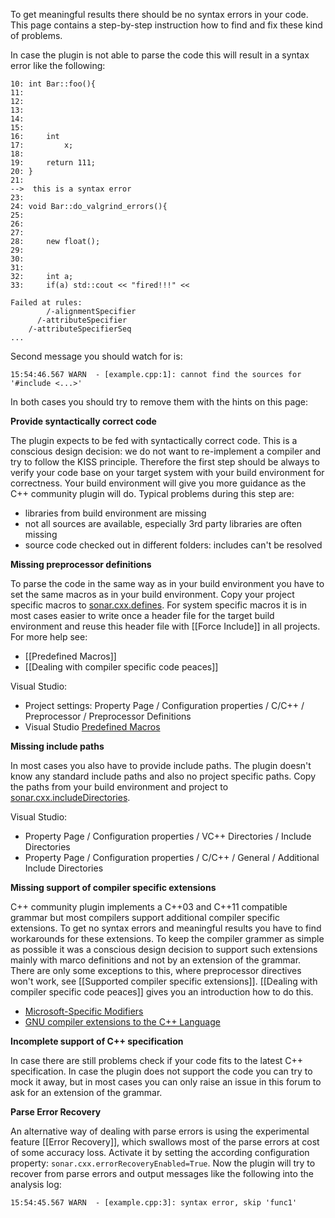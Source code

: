 To get meaningful results there should be no syntax errors in your code. This page contains a step-by-step instruction how to find and fix these kind of problems.

In case the plugin is not able to parse the code this will result in a syntax error like the following:

```
10: int Bar::foo(){
11: 
12: 
13: 
14: 
15: 
16:     int
17:         x;
18: 
19:     return 111;
20: }
21: 
-->  this is a syntax error
23: 
24: void Bar::do_valgrind_errors(){
25: 
26: 
27: 
28:     new float();
29: 
30: 
31: 
32:     int a;
33:     if(a) std::cout << "fired!!!" <<

Failed at rules:
        /-alignmentSpecifier
      /-attributeSpecifier
    /-attributeSpecifierSeq
...
```

Second message you should watch for is:
```
15:54:46.567 WARN  - [example.cpp:1]: cannot find the sources for '#include <...>'
```

In both cases you should try to remove them with the hints on this page:

**Provide syntactically correct code**

The plugin expects to be fed with syntactically correct code. This is a conscious design decision: we do not want to re-implement a compiler and try to follow the KISS principle. Therefore the first step should be always to verify your code base on your target system with your build environment for correctness. Your build environment will give you more guidance as the C++ community plugin will do. Typical problems during 
this step are:
* libraries from build environment are missing
* not all sources are available, especially 3rd party libraries are often missing
* source code checked out in different folders: includes can't be resolved

**Missing preprocessor definitions**

To parse the code in the same way as in your build environment you have to set the same macros as in your build environment. Copy your project specific macros to [sonar.cxx.defines](https://github.com/wenns/sonar-cxx/wiki/Supported-configuration-properties). For system specific macros it is in most cases easier to write once a header file for the target build environment and reuse this header file with [[Force Include]] in all projects. For more help see:
* [[Predefined Macros]]
* [[Dealing with compiler specific code peaces]]

Visual Studio:
* Project settings: Property Page / Configuration properties / C/C++ / Preprocessor / Preprocessor Definitions
* Visual Studio [Predefined Macros](http://msdn.microsoft.com/en-us/library/b0084kay.aspx)

**Missing include paths**

In most cases you also have to provide include paths. The plugin doesn't know any standard include paths and also no project specific paths. Copy the paths from your build environment and project to [sonar.cxx.includeDirectories](https://github.com/wenns/sonar-cxx/wiki/Supported-configuration-properties).

Visual Studio:
* Property Page / Configuration properties / VC++ Directories / Include Directories
* Property Page / Configuration properties / C/C++ / General / Additional Include Directories

**Missing support of compiler specific extensions**

C++ community plugin implements a C++03 and C++11 compatible grammar but most compilers support additional compiler specific extensions. To get no syntax errors and meaningful results you have to find workarounds for these extensions. To keep the compiler grammer as simple as possible it was a conscious design decision to support such extensions mainly with marco definitions and not by an extension of the grammar. There are only some exceptions to this, where preprocessor directives won't work, see [[Supported compiler specific extensions]]. [[Dealing with compiler specific code peaces]] gives you an introduction how to do this.
* [Microsoft-Specific Modifiers](http://msdn.microsoft.com/en-us/library/6bh0054z.aspx)
* [GNU compiler extensions to the C++ Language](http://gcc.gnu.org/onlinedocs/gcc-4.9.0/gcc/C_002b_002b-Extensions.html)

**Incomplete support of C++ specification**

In case there are still problems check if your code fits to the latest C++ specification. In case the plugin does not support the code you can try to mock it away, but in most cases you can only raise an issue in this forum to ask for an extension of the grammar.

**Parse Error Recovery**

An alternative way of dealing with parse errors is using the experimental feature [[Error Recovery]], which swallows most of the parse errors at cost of some accuracy loss. Activate it by setting the according configuration property:
```sonar.cxx.errorRecoveryEnabled=True```. Now the plugin will try to recover from parse errors and output messages like the following into the analysis log:
```
15:54:45.567 WARN  - [example.cpp:3]: syntax error, skip 'func1'
```